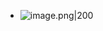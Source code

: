 - ![image.png|200](https://997523841-1323914366.cos.ap-shanghai.myqcloud.com/ObsidianPic/20240311180608.png)
